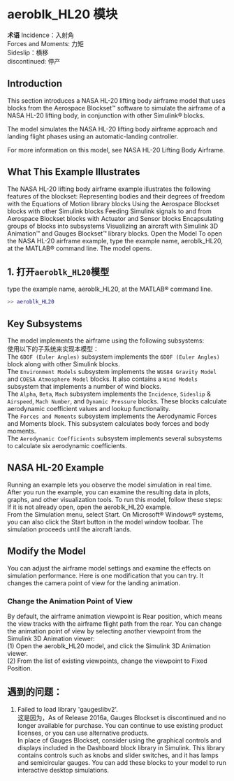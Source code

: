 # aeroblk_HL20 模块

**术语**
Incidence：入射角   
Forces and Moments: 力矩   
Sideslip：横移   
discontinued: 停产    

## Introduction
This section introduces a NASA HL-20 lifting body airframe model that uses blocks from the Aerospace Blockset™ software to simulate the airframe of a NASA HL-20 lifting body, in conjunction with other Simulink® blocks.

The model simulates the NASA HL-20 lifting body airframe approach and landing flight phases using an automatic-landing controller.

For more information on this model, see NASA HL-20 Lifting Body Airframe.

## What This Example Illustrates
The NASA HL-20 lifting body airframe example illustrates the following features of the blockset:
Representing bodies and their degrees of freedom with the Equations of Motion library blocks
Using the Aerospace Blockset blocks with other Simulink blocks
Feeding Simulink signals to and from Aerospace Blockset blocks with Actuator and Sensor blocks
Encapsulating groups of blocks into subsystems
Visualizing an aircraft with Simulink 3D Animation™ and Gauges Blockset™ library blocks.
Open the Model
To open the NASA HL-20 airframe example, type the example name, aeroblk_HL20, at the MATLAB® command line. The model opens.


## 1. 打开`aeroblk_HL20`模型   
type the example name, aeroblk_HL20, at the MATLAB® command line.    
```matlab
>> aeroblk_HL20
```

## Key Subsystems
The model implements the airframe using the following subsystems:     
使用以下的子系统来实现本模型：    
The `6DOF (Euler Angles)` subsystem implements the `6DOF (Euler Angles)` block along with other Simulink blocks.    
The `Environment Models` subsystem implements the `WGS84 Gravity Model` and `COESA Atmosphere Model` blocks. It also contains a `Wind Models` subsystem that implements a number of wind blocks.    
The `Alpha`, `Beta`, `Mach` subsystem implements the `Incidence`, `Sideslip` & `Airspeed`, `Mach Number`, and `Dynamic Pressure` blocks. These blocks calculate aerodynamic coefficient values and lookup functionality.    
The `Forces and Moments` subsystem implements the Aerodynamic Forces and Moments block. This subsystem calculates body forces and body moments.    
The `Aerodynamic Coefficients` subsystem implements several subsystems to calculate six aerodynamic coefficients.    
## NASA HL-20 Example
Running an example lets you observe the model simulation in real time. After you run the example, you can examine the resulting data in plots, graphs, and other visualization tools. To run this model, follow these steps:    
 If it is not already open, open the aeroblk_HL20 example.     
 From the Simulation menu, select Start. On Microsoft® Windows® systems, you can also click the Start button in the model window toolbar. The simulation proceeds until the aircraft lands.     

## Modify the Model
You can adjust the airframe model settings and examine the effects on simulation performance. Here is one modification that you can try. It changes the camera point of view for the landing animation.   
### Change the Animation Point of View    
By default, the airframe animation viewpoint is Rear position, which means the view tracks with the airframe flight path from the rear. You can change the animation point of view by selecting another viewpoint from the Simulink 3D Animation viewer:    
(1) Open the aeroblk_HL20 model, and click the Simulink 3D Animation viewer.   
(2) From the list of existing viewpoints, change the viewpoint to Fixed Position.   


## 遇到的问题：    
1. Failed to load library 'gaugeslibv2'.     
这是因为，As of Release 2016a, Gauges Blockset is discontinued and no longer available for purchase. You can continue to use existing product licenses, or you can use alternative products.    
In place of Gauges Blockset, consider using the graphical controls and displays included in the Dashboard block library in Simulink. This library contains controls such as knobs and slider switches, and it has lamps and semicircular gauges. You can add these blocks to your model to run interactive desktop simulations.    
